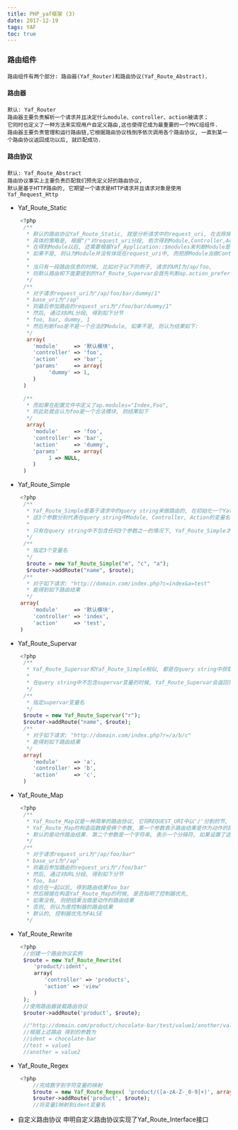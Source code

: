 ```yaml
---
title: PHP_yaf框架 (3)
date: 2017-12-19
tags: YAF
toc: true
---
```


### 路由组件

    路由组件有两个部分: 路由器(Yaf_Router)和路由协议(Yaf_Route_Abstract).

#### 路由器

    默认: Yaf_Router 
    路由器主要负责解析一个请求并且决定什么module、controller、action被请求；
    它同时也定义了一种方法来实现用户自定义路由,这也使得它成为最重要的一个MVC组组件.
    路由器主要负责管理和运行路由链,它根据路由协议栈倒序依次调用各个路由协议, 一直到某一个路由协议返回成功以后, 就匹配成功.

#### 路由协议

    默认: Yaf_Route_Abstract
    路由协议事实上主要负责匹配我们预先定义好的路由协议,
    默认是基于HTTP路由的, 它期望一个请求是HTTP请求并且请求对象是使用Yaf_Request_Http

<!-- more -->

- Yaf_Route_Static

```php    
    <?php
     /**
      * 默认的路由协议Yaf_Route_Static, 就是分析请求中的request_uri, 在去除掉base_uri以后, 获取到真正的负载路由信息的request_uri片段, 
      * 具体的策略是, 根据"/"对request_uri分段, 依次得到Module,Controller,Action, 
      * 在得到Module以后, 还需要根据Yaf_Application::$modules来判断Module是否是合法的Module, 
      * 如果不是, 则认为Module并没有体现在request_uri中, 而把原Module当做Controller, 原Controller当做Action:
      *
      * 当只有一段路由信息的时候, 比如对于以下的例子, 请求的URI为/ap/foo, 
      * 则默认路由和下面要提到的Yaf_Route_Supervar会首先判断ap.action_prefer, 如果为真, 则把foo当做Action, 否则当做Controller
      */
     /**
      * 对于请求request_uri为"/ap/foo/bar/dummy/1"
      * base_uri为"/ap"
      * 则最后参加路由的request_uri为"/foo/bar/dummy/1"
      * 然后, 通过对URL分段, 得到如下分节
      * foo, bar, dummy, 1
      * 然后判断foo是不是一个合法的Module, 如果不是, 则认为结果如下:
      */
      array(
        'module'     => '默认模块',
        'controller' => 'foo',
        'action'     => 'bar',
        'params'     => array(
             'dummy' => 1,
        )
     )

     /**
      * 而如果在配置文件中定义了ap.modules="Index,Foo",
      * 则此处就会认为foo是一个合法模块, 则结果如下
      */
      array(
        'module'     => 'foo',
        'controller' => 'bar',
        'action'     => 'dummy',
        'params'     => array(
             1 => NULL,
        )
     )
```

- Yaf_Route_Simple

```php
    <?php
     /**
      * Yaf_Route_Simple是基于请求中的query string来做路由的, 在初始化一个Yaf_Route_Simple路由协议的时候, 我们需要给出3个参数, 
      * 这3个参数分别代表在query string中Module, Controller, Action的变量名:
      *
      * 只有在query string中不包含任何3个参数之一的情况下, Yaf_Route_Simple才会返回失败, 将路由权交给下一个路由协议.
      */
     /**
      * 指定3个变量名
      */
      $route = new Yaf_Route_Simple("m", "c", "a");
      $router->addRoute("name", $route);
     /**
      * 对于如下请求: "http://domain.com/index.php?c=index&a=test"
      * 能得到如下路由结果
      */
    array(
        'module'     => '默认模块',
        'controller' => 'index',
        'action'     => 'test',
    )
```

- Yaf_Route_Supervar

```php
    <?php
     /**
      * Yaf_Route_Supervar和Yaf_Route_Simple相似, 都是在query string中获取路由信息, 不同的是, 它获取的是一个类似包含整个路由信息的request_uri
      *
      * 在query string中不包含supervar变量的时候, Yaf_Route_Supervar会返回失败, 将路由权交给下一个路由协议.
      */
     /**
      * 指定supervar变量名
      */
     $route = new Yaf_Route_Supervar("r");
     $router->addRoute("name", $route);
     /**
      * 对于如下请求: "http://domain.com/index.php?r=/a/b/c"
      * 能得到如下路由结果
      */
     array(
        'module'     => 'a',
        'controller' => 'b',
        'action'     => 'c',
     )
```

- Yaf_Route_Map

```php
    <?php
     /**
      * Yaf_Route_Map议是一种简单的路由协议, 它将REQUEST_URI中以'/'分割的节, 组合在一起, 形成一个分层的控制器或者动作的路由结果. 
      * Yaf_Route_Map的构造函数接受俩个参数, 第一个参数表示路由结果是作为动作的路由结果,还是控制器的路由结果.
      * 默认的是动作路由结果. 第二个参数是一个字符串, 表示一个分隔符, 如果设置了这个分隔符, 那么在REQUEST_URI中, 分隔符之前的作为路由信息载体, 而之后的作为请求参数.
      */
     /**
      * 对于请求request_uri为"/ap/foo/bar"
      * base_uri为"/ap"
      * 则最后参加路由的request_uri为"/foo/bar"
      * 然后, 通过对URL分段, 得到如下分节
      * foo, bar
      * 组合在一起以后, 得到路由结果foo_bar
      * 然后根据在构造Yaf_Route_Map的时候, 是否指明了控制器优先,
      * 如果没有, 则把结果当做是动作的路由结果
      * 否则, 则认为是控制器的路由结果
      * 默认的, 控制器优先为FALSE
      */
```

- Yaf_Route_Rewrite

```php
    <?php
     //创建一个路由协议实例
     $route = new Yaf_Route_Rewrite(
     　　'product/:ident',
     　　array(
     　　　　'controller' => 'products',
     　　　　'action' => 'view'
     　　)
     );
     //使用路由器装载路由协议
     $router->addRoute('product', $route);

     //"http://domain.com/product/chocolate-bar/test/value1/another/value2"
     //根据上述路由 得到的参数为
     //ident = chocolate-bar
     //test = value1
     //another = value2
```

- Yaf_Route_Regex

```php
    <?php
        //完成数字到字符变量的映射
        $route = new Yaf_Route_Regex( 'product/([a-zA-Z-_0-9]+)', array( 'controller' => 'products', 'action' => 'view'), array(1 => 'ident'));
        $router->addRoute('product', $route);
        //将变量1映射到ident变量名
```

- 自定义路由协议
申明自定义路由协议实现了Yaf_Route_Interface接口